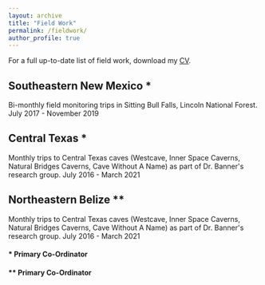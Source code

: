 ```yaml
---
layout: archive
title: "Field Work"
permalink: /fieldwork/
author_profile: true
---
```


For a full up-to-date list of field work, download my [CV](https://nsekhon.github.io/files/Kurchin_CV.pdf).

## Southeastern New Mexico *
Bi-monthly field monitoring trips in Sitting Bull Falls, Lincoln National Forest. </i>July 2017 - November 2019</i> 

## Central Texas *
Monthly trips to Central Texas caves (Westcave, Inner Space Caverns, Natural Bridges Caverns, Cave Without A Name) as part of Dr. Banner's research group. </i>July 2016 - March 2021</i>

## Northeastern Belize **
Monthly trips to Central Texas caves (Westcave, Inner Space Caverns, Natural Bridges Caverns, Cave Without A Name) as part of Dr. Banner's research group. </i>July 2016 - March 2021</i>

#### * Primary Co-Ordinator
#### ** Primary Co-Ordinator
